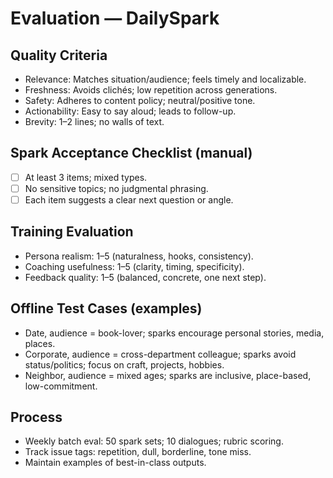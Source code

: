 # Evaluation — DailySpark

## Quality Criteria
- Relevance: Matches situation/audience; feels timely and localizable.
- Freshness: Avoids clichés; low repetition across generations.
- Safety: Adheres to content policy; neutral/positive tone.
- Actionability: Easy to say aloud; leads to follow-up.
- Brevity: 1–2 lines; no walls of text.

## Spark Acceptance Checklist (manual)
- [ ] At least 3 items; mixed types.
- [ ] No sensitive topics; no judgmental phrasing.
- [ ] Each item suggests a clear next question or angle.

## Training Evaluation
- Persona realism: 1–5 (naturalness, hooks, consistency).
- Coaching usefulness: 1–5 (clarity, timing, specificity).
- Feedback quality: 1–5 (balanced, concrete, one next step).

## Offline Test Cases (examples)
- Date, audience = book-lover; sparks encourage personal stories, media, places.
- Corporate, audience = cross-department colleague; sparks avoid status/politics; focus on craft, projects, hobbies.
- Neighbor, audience = mixed ages; sparks are inclusive, place-based, low-commitment.

## Process
- Weekly batch eval: 50 spark sets; 10 dialogues; rubric scoring.
- Track issue tags: repetition, dull, borderline, tone miss.
- Maintain examples of best-in-class outputs.

